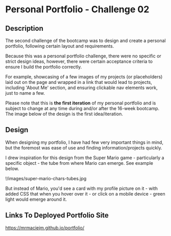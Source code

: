 # Personal Portfolio - Challenge 02

## Description

The second challenge of the bootcamp was to design and create a personal portfolio, following certain layout and requirements.

Because this was a personal portfolio challenge, there were no specific or strict design ideas, however, there were certain acceptance criteria to ensure I build the portfolio correctly.

For example, showcasing of a few images of my projects (or placeholders) laid out on the page and wrapped in a link that would lead to projects, including 'About Me' section, and ensuring clickable nav elements work, just to name a few.

Please note that this is **the first iteration** of my personal portfolio and is subject to change at any time during and/or after the 16-week bootcamp. The image below of the design is the first idea/iteration.

## Design

When designing my portfolio, I have had few very important things in mind, but the foremost was ease of use and finding information/projects quickly.

I drew inspiration for this design from the Super Mario game - particularly a specific object - the tube from where Mario can emerge. See example below.

!/images/super-mario-chars-tubes.jpg

But instead of Mario, you'd see a card with my profile picture on it - with added CSS that when you hover over it - or click on a mobile device - green light would emerge around it.

## Links To Deployed Portfolio Site

https://mrmaciejm.github.io/portfolio/

